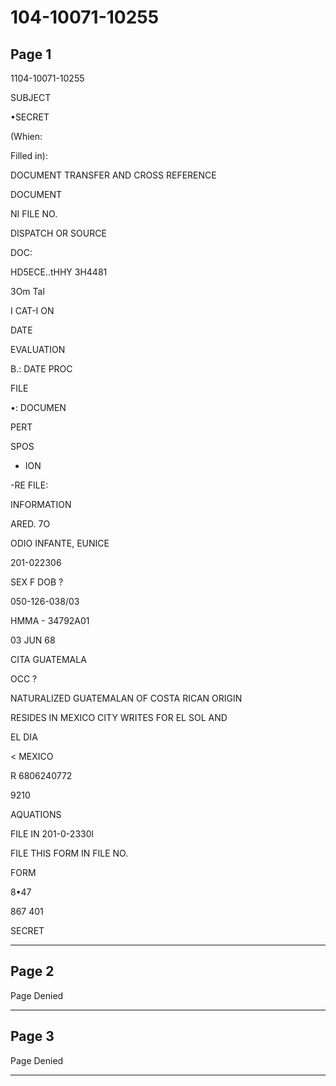 # 104-10071-10255

## Page 1

1104-10071-10255

SUBJECT

•SECRET

(Whien:

Filled in):

DOCUMENT TRANSFER AND CROSS REFERENCE

DOCUMENT

NI FILE NO.

DISPATCH OR SOURCE

DOC:

HD5ECE..tHHY 3H4481

3Om Tal

I CAT-I ON

DATE

EVALUATION

B.: DATE PROC

FILE

•: DOCUMEN

PERT

SPOS

* ION

-RE FILE:

INFORMATION

ARED. 7O

ODIO INFANTE, EUNICE

201-022306

SEX F DOB ?

050-126-038/03

HMMA - 34792A01

03 JUN 68

CITA GUATEMALA

OCC ?

NATURALIZED GUATEMALAN OF COSTA RICAN ORIGIN

RESIDES IN MEXICO CITY WRITES FOR EL SOL AND

EL DIA

< MEXICO

R 6806240772

9210

AQUATIONS

FILE IN 201-0-2330l

FILE THIS FORM IN FILE NO.

FORM

8•47

867 401

SECRET

---

## Page 2

Page Denied

---

## Page 3

Page Denied

---

